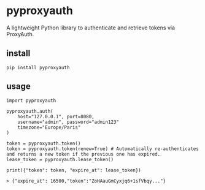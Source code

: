 # pyproxyauth 

A lightweight Python library to authenticate and retrieve tokens via ProxyAuth.  

## install 
```
pip install pyproxyauth
```

## usage

```
import pyproxyauth

pyproxyauth.auth(
    host="127.0.0.1", port=8080,
    username="admin", password="admin123"
    timezone="Europe/Paris"
)

token = pyproxyauth.token()
token = pyproxyauth.token(renew=True) # Automatically re-authenticates and returns a new token if the previous one has expired.
lease_token = pyproxyauth.lease_token()

print({"token": token, "expire_at": lease_token})

> {"expire_at": 16500,"token":"ZoHAauGmCyxjq6+1sfVbqy..."}
```

